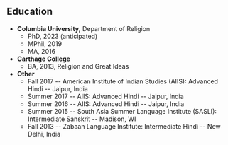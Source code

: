 ## Education

* **Columbia University,** Department of Religion
  - PhD, 2023 (anticipated)
  - MPhil, 2019
  - MA, 2016
* **Carthage College**
  - BA, 2013, Religion and Great Ideas
* **Other**
  - Fall 2017 -- American Institute of Indian Studies (AIIS): Advanced Hindi -- Jaipur, India
  - Summer 2017 -- AIIS: Advanced Hindi -- Jaipur, India
  - Summer 2016 -- AIIS: Advanced Hindi -- Jaipur, India
  - Summer 2015 -- South Asia Summer Language Institute (SASLI): Intermediate Sanskrit -- Madison, WI
  - Fall 2013 -- Zabaan Language Institute: Intermediate Hindi -- New Delhi, India
